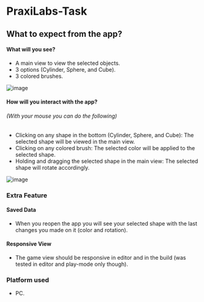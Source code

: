 # PraxiLabs-Task
## What to expect from the app?
#### What will you see?
- A main view to view the selected objects.
- 3 options (Cylinder, Sphere, and Cube).
- 3 colored brushes.

![image](https://user-images.githubusercontent.com/17506857/149868598-fdfb7b8a-a447-43d1-aef2-1d30daf2494f.png)

#### How will you interact with the app?
###### (With your mouse you can do the following)
- Clicking on any shape in the bottom (Cylinder, Sphere, and Cube): The selected shape will be viewed in the main view.
- Clicking on any colored brush: The selected color will be applied to the selected shape.
- Holding and dragging the selected shape in the main view: The selected shape will rotate accordingly.

![image](https://user-images.githubusercontent.com/17506857/149869484-ac57b1b6-0710-45e0-b8ae-3eef4ed6eb6c.png)

### Extra Feature
#### Saved Data
- When you reopen the app you will see your selected shape with the last changes you made on it (color and rotation).
#### Responsive View
- The game view should be responsive in editor and in the build (was tested in editor and play-mode only though).

### Platform used
- PC.
